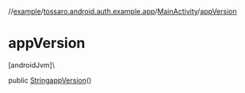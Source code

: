 //[example](../../../index.md)/[tossaro.android.auth.example.app](../index.md)/[MainActivity](index.md)/[appVersion](app-version.md)

# appVersion

[androidJvm]\

public [String](https://developer.android.com/reference/kotlin/java/lang/String.html)[appVersion](app-version.md)()
